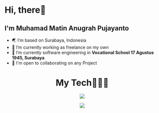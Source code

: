 <h1>Hi, there👋</h1>

<!-- snake img -->
<!-- <img src="https://github.com/1999AZZAR/1999AZZAR/blob/main/resources/img/grid-snake.svg" alt="snake" /> -->

<h2>I'm Muhamad Matin Anugrah Pujayanto</h3>

<!-- intro -->
- 🌏 I’m based on Surabaya, Indonesia
- 🔭  I’m currently working as freelance on my own 
- 🌱 I’m currently software engineering in **Vocational School 17 Agustus 1945, Surabaya**
- 🤝  I'm open to collaborating on any Project



<!-- Skill -->  
<h1 align="center">My Tech👨🏻‍💻</h1>
<p align="center">
  <img src="https://skillicons.dev/icons?i=html,css,js,tailwind,vue,nuxtjs,php,laravel,git,github,gitlab&perline=8" />
</p>

<!-- clicked -->
<div align="center">
  
  [![](https://visitcount.itsvg.in/api?id=MuhamadMatin&label=Profile%20Views&color=6&icon=3&pretty=true)](https://visitcount.itsvg.in)
  
</div>

<!--
**MuhamadMatin/MuhamadMatin** is a ✨ _special_ ✨ repository because its `README.md` (this file) appears on your GitHub profile.

Here are some ideas to get you started:

- 🔭 I’m currently working on ...
- 🌏 I’m based on Surabaya, Indonesia
- 🌱 I’m currently learning ...
- 👯 I’m looking to collaborate on ...
- 🤔 I’m looking for help with ...
- 💬 Ask me about ...
- 📫 How to reach me: ...
- 😄 Pronouns: ...
- ⚡ Fun fact: ...
-->
